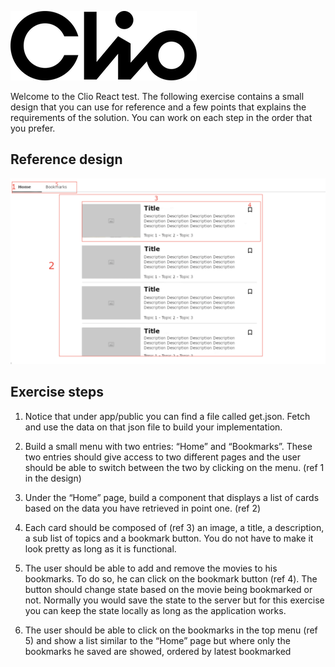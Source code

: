 ![Clio logo](logo.png)

Welcome to the Clio React test. The following exercise contains a small design that you can use for reference and a few points that explains the requirements of the solution. You can work on each step in the order that you prefer.

## Reference design
![Design](design.png)


## Exercise steps
1. Notice that under app/public you can find a file called get.json. Fetch and use the data on that json file to build your implementation.

2. Build a small menu with two entries: “Home” and “Bookmarks”. These two entries should give access to two different pages and the user should be able to switch between the two by clicking on the menu. (ref 1 in the design)

3. Under the “Home” page, build a component that displays a list of cards based on the data you have retrieved in point one. (ref 2)

4. Each card should be composed of (ref 3) an image, a title, a description, a sub list of topics and a bookmark button. You do not have to make it look pretty as long as it is functional.

5. The user should be able to add and remove the movies to his bookmarks. To do so, he can click on the bookmark button (ref 4). The button should change state based on the movie being bookmarked or not. Normally you would save the state to the server but for this exercise you can keep the state locally as long as the application works.

6. The user should be able to click on the bookmarks in the top menu (ref 5) and show a list similar to the “Home” page but where only the bookmarks he saved are showed, ordered by latest bookmarked